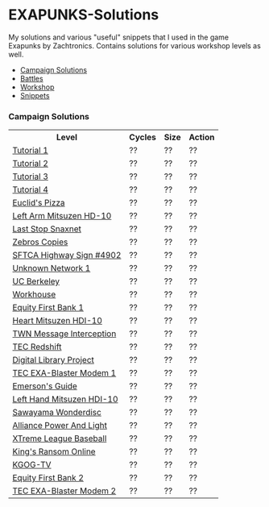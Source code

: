 # EXAPUNKS-Solutions
My solutions and various "useful" snippets that I used in the game Exapunks by Zachtronics. Contains solutions for various workshop levels as well.

<ul>
  <li><a href="#campaign">Campaign Solutions</a></li>
  <li><a href="">Battles</a></li>
  <li><a href="">Workshop</a></li>
  <li><a href="">Snippets</a></li>
</ul>


<h3>Campaign Solutions</h3>
<table id="campaign">
  <tr>
    <th>Level</th>
    <th>Cycles</th>
    <th>Size</th>
    <th>Action</th>
	<tr>
    <td><a href="https://github.com/Twotle/EXAPUNKS-Solutions/tree/master/Campaign/01_TWN1">Tutorial 1</a></td>
    <td>??</td>
    <td>??</td>
    <td>??</td>
  </tr>
  <tr>
    <td><a href="https://github.com/Twotle/EXAPUNKS-Solutions/tree/master/Campaign/02_TWN2">Tutorial 2</a></td>
    <td>??</td>
    <td>??</td>
    <td>??</td>
  </tr>
  <tr>
    <td><a href="https://github.com/Twotle/EXAPUNKS-Solutions/tree/master/Campaign/03_TWN3">Tutorial 3</a></td>
    <td>??</td>
    <td>??</td>
    <td>??</td>
  </tr>
  <tr>
    <td><a href="https://github.com/Twotle/EXAPUNKS-Solutions/tree/master/Campaign/04_TWN4">Tutorial 4</a></td>
    <td>??</td>
    <td>??</td>
    <td>??</td>
  </tr>
  <tr>
    <td><a href="https://github.com/Twotle/EXAPUNKS-Solutions/tree/master/Campaign/05_EuclidPizza">Euclid's Pizza</a></td>
    <td>??</td>
    <td>??</td>
    <td>??</td>
  </tr>
  <tr>
    <td><a href="https://github.com/Twotle/EXAPUNKS-Solutions/tree/master/Campaign/06_Mitsuzen1">Left Arm Mitsuzen HD-10</a></td>
    <td>??</td>
    <td>??</td>
    <td>??</td>
  </tr>
  <tr>
    <td><a href="https://github.com/Twotle/EXAPUNKS-Solutions/tree/master/Campaign/07_SnaxNet">Last Stop Snaxnet</a></td>
    <td>??</td>
    <td>??</td>
    <td>??</td>
  </tr>
  <tr>
    <td><a href="https://github.com/Twotle/EXAPUNKS-Solutions/tree/master/Campaign/08_Zebros">Zebros Copies</a></td>
    <td>??</td>
    <td>??</td>
    <td>??</td>
  </tr>
  <tr>
    <td><a href="https://github.com/Twotle/EXAPUNKS-Solutions/tree/master/Campaign/09_HighwaySign">SFTCA Highway Sign #4902</a></td>
    <td>??</td>
    <td>??</td>
    <td>??</td>
  </tr>
  <tr>
    <td><a href="https://github.com/Twotle/EXAPUNKS-Solutions/tree/master/Campaign/10_UnknownNetwork">Unknown Network 1</a></td>
    <td>??</td>
    <td>??</td>
    <td>??</td>
  </tr>
  <tr>
    <td><a href="https://github.com/Twotle/EXAPUNKS-Solutions/tree/master/Campaign/11_UCBerkley">UC Berkeley</a></td>
    <td>??</td>
    <td>??</td>
    <td>??</td>
  </tr>
  <tr>
    <td><a href="https://github.com/Twotle/EXAPUNKS-Solutions/tree/master/Campaign/12_Workhouse">Workhouse</a></td>
    <td>??</td>
    <td>??</td>
    <td>??</td>
  </tr>
  <tr>
    <td><a href="https://github.com/Twotle/EXAPUNKS-Solutions/tree/master/Campaign/13_EquityFirstBank1">Equity First Bank 1</a></td>
    <td>??</td>
    <td>??</td>
    <td>??</td>
  </tr>
  <tr>
    <td><a href="https://github.com/Twotle/EXAPUNKS-Solutions/tree/master/Campaign/14_Mitsuzen2">Heart Mitsuzen HDI-10</a></td>
    <td>??</td>
    <td>??</td>
    <td>??</td>
  </tr>
  <tr>
    <td><a href="https://github.com/Twotle/EXAPUNKS-Solutions/tree/master/Campaign/15_TWN5">TWN Message Interception</a></td>
    <td>??</td>
    <td>??</td>
    <td>??</td>
  </tr>
  <tr>
    <td><a href="https://github.com/Twotle/EXAPUNKS-Solutions/tree/master/Campaign/16_TECRedshift">TEC Redshift</a></td>
    <td>??</td>
    <td>??</td>
    <td>??</td>
  </tr>
  <tr>
    <td><a href="https://github.com/Twotle/EXAPUNKS-Solutions/tree/master/Campaign/17_DigitalLibraryProject">Digital Library Project</a></td>
    <td>??</td>
    <td>??</td>
    <td>??</td>
  </tr>
  <tr>
    <td><a href="https://github.com/Twotle/EXAPUNKS-Solutions/tree/master/Campaign/18_TECEXA-BlasterModem1">TEC EXA-Blaster Modem 1</a></td>
    <td>??</td>
    <td>??</td>
    <td>??</td>
  </tr>
  <tr>
    <td><a href="https://github.com/Twotle/EXAPUNKS-Solutions/tree/master/Campaign/19_EmersonsGuide">Emerson's Guide</a></td>
    <td>??</td>
    <td>??</td>
    <td>??</td>
  </tr>
  <tr>
    <td><a href="https://github.com/Twotle/EXAPUNKS-Solutions/tree/master/Campaign/20_Mitsuzen3">Left Hand Mitsuzen HDI-10</a></td>
    <td>??</td>
    <td>??</td>
    <td>??</td>
  </tr>
  <tr>
    <td><a href="https://github.com/Twotle/EXAPUNKS-Solutions/tree/master/Campaign/21_SawayamaWonderdisc">Sawayama Wonderdisc</a></td>
    <td>??</td>
    <td>??</td>
    <td>??</td>
  </tr>
  <tr>
    <td><a href="https://github.com/Twotle/EXAPUNKS-Solutions/tree/master/Campaign/22_AlliancePowerAndLight">Alliance Power And Light</a></td>
    <td>??</td>
    <td>??</td>
    <td>??</td>
  </tr>
  <tr>
    <td><a href="https://github.com/Twotle/EXAPUNKS-Solutions/tree/master/Campaign/23_XtremeLeagueBaseball">XTreme League Baseball</a></td>
    <td>??</td>
    <td>??</td>
    <td>??</td>
  </tr>
  <tr>
    <td><a href="https://github.com/Twotle/EXAPUNKS-Solutions/tree/master/Campaign/24_KingsRansomOnline">King's Ransom Online</a></td>
    <td>??</td>
    <td>??</td>
    <td>??</td>
  </tr>
  <tr>
    <td><a href="https://github.com/Twotle/EXAPUNKS-Solutions/tree/master/Campaign/25_KGOG-TV">KGOG-TV</a></td>
    <td>??</td>
    <td>??</td>
    <td>??</td>
  </tr>
  <tr>
    <td><a href="https://github.com/Twotle/EXAPUNKS-Solutions/tree/master/Campaign/26_EquityFirstBank2">Equity First Bank 2</a></td>
    <td>??</td>
    <td>??</td>
    <td>??</td>
  </tr>
  <tr>
    <td><a href="https://github.com/Twotle/EXAPUNKS-Solutions/tree/master/Campaign/27_TECEXA-BlasterModem2">TEC EXA-Blaster Modem 2</a></td>
    <td>??</td>
    <td>??</td>
    <td>??</td>
  </tr>
</table>
